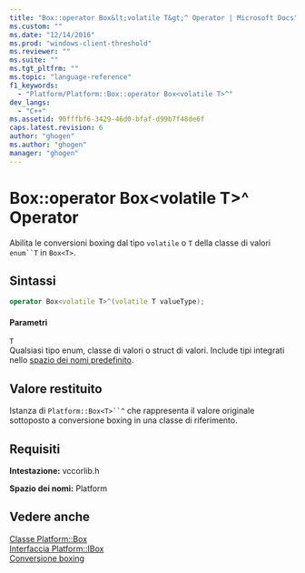 ```yaml
---
title: "Box::operator Box&lt;volatile T&gt;^ Operator | Microsoft Docs"
ms.custom: ""
ms.date: "12/14/2016"
ms.prod: "windows-client-threshold"
ms.reviewer: ""
ms.suite: ""
ms.tgt_pltfrm: ""
ms.topic: "language-reference"
f1_keywords: 
  - "Platform/Platform::Box::operator Box<volatile T>^"
dev_langs: 
  - "C++"
ms.assetid: 90fffbf6-3429-46d0-bfaf-d99b7f48de6f
caps.latest.revision: 6
author: "ghogen"
ms.author: "ghogen"
manager: "ghogen"
---
```

# Box::operator Box&lt;volatile T&gt;^ Operator
Abilita le conversioni boxing dal tipo `volatile` o `T` della classe di valori `enum``T` in `Box<T>`.  
  
## Sintassi  
  
```cpp  
operator Box<volatile T>^(volatile T valueType);  
```  
  
#### Parametri  
 `T`  
 Qualsiasi tipo enum, classe di valori o struct di valori. Include tipi integrati nello [spazio dei nomi predefinito](../cppcx/default-namespace.md).  
  
## Valore restituito  
 Istanza di `Platform::Box<T>``^` che rappresenta il valore originale sottoposto a conversione boxing in una classe di riferimento.  
  
## Requisiti  
 **Intestazione:** vccorlib.h  
  
 **Spazio dei nomi:** Platform  
  
## Vedere anche  
 [Classe Platform::Box](../cppcx/platform-box-class.md)   
 [Interfaccia Platform::IBox](../cppcx/platform-ibox-interface.md)   
 [Conversione boxing](../cppcx/boxing-c-cx.md)